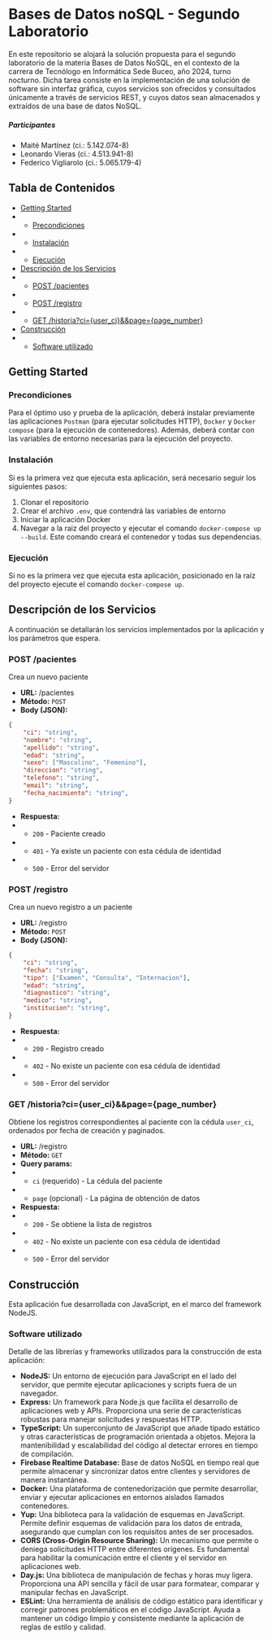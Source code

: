# Bases de Datos noSQL - Segundo Laboratorio
En este repositorio se alojará la solución propuesta para el segundo laboratorio de la materia Bases de Datos NoSQL, en el contexto de la carrera de Tecnólogo en Informática Sede Buceo, año 2024, turno nocturno.
Dicha tarea consiste en la implementación de una solución de software
sin interfaz gráfica, cuyos servicios son ofrecidos y consultados únicamente a
través de servicios REST, y cuyos datos sean almacenados y extraídos de una base
de datos NoSQL.

##### Participantes
* Maité Martínez (ci.: 5.142.074-8)
* Leonardo Vieras (ci.: 4.513.941-8)
* Federico Vigliarolo (ci.: 5.065.179-4)

## Tabla de Contenidos
- [Getting Started](#getting-started)
- - [Precondiciones](#precondiciones)
- - [Instalación](#instalación)
- - [Ejecución](#ejecución)
- [Descripción de los Servicios](#descripción-de-los-servicios)
- - [POST /pacientes](#post-pacientes)
- - [POST /registro](#post-registro)
- - [GET /historia?ci={user_ci}&&page={page_number}](#get-historiaciuser_cipagepage_number)
- [Construcción](#construcción)
- - [Software utilizado](#software-utilizado)


## Getting Started

### Precondiciones
Para el óptimo uso y prueba de la aplicación, deberá instalar previamente las aplicaciones `Postman` (para ejecutar solicitudes HTTP), `Docker` y `Docker compose` (para la ejecución de contenedores).
Además, deberá contar con las variables de entorno necesarias para la ejecución del proyecto.

### Instalación
Si es la primera vez que ejecuta esta aplicación, será necesario seguir los siguientes pasos:
1. Clonar el repositorio
2. Crear el archivo `.env`, que contendrá las variables de entorno
3. Iniciar la aplicación Docker
4. Navegar a la raiz del proyecto y ejecutar el comando `docker-compose up --build`. Este comando creará el contenedor y todas sus dependencias.

### Ejecución
Si no es la primera vez que ejecuta esta aplicación, posicionado en la raíz del proyecto ejecute el comando `docker-compose up`.

## Descripción de los Servicios
A continuación se detallarán los servicios implementados por la aplicación y los parámetros que espera.

### POST /pacientes
Crea un nuevo paciente
- **URL:** /pacientes
- **Método:** `POST`
- **Body (JSON):**
```json
{
	"ci": "string",
	"nombre": "string",
	"apellido": "string",
	"edad": "string",
	"sexo": ["Masculino", "Femenino"],
	"direccion": "string",
	"telefono": "string",
	"email": "string",
	"fecha_nacimiento": "string",
}
```
- **Respuesta:**
- - `200` - Paciente creado
- - `401` - Ya existe un paciente con esta cédula de identidad
- - `500` - Error del servidor

### POST /registro
Crea un nuevo registro a un paciente
- **URL:** /registro
- **Método:** `POST`
- **Body (JSON):**
```json
{
	"ci": "string",
	"fecha": "string",
	"tipo": ["Examen", "Consulta", "Internacion"],
	"edad": "string",
	"diagnostico": "string",
	"medico": "string",
	"institucion": "string",
}
```
- **Respuesta:**
- - `200` - Registro creado
- - `402` - No existe un paciente con esa cédula de identidad
- - `500` - Error del servidor

### GET /historia?ci={user_ci}&&page={page_number}
Obtiene los registros correspondientes al paciente con la cédula `user_ci`, ordenados por fecha de creación y paginados.
- **URL:** /registro
- **Método:** `GET`
- **Query params:**
- - `ci` (requerido) - La cédula del paciente
- - `page` (opcional) - La página de obtención de datos
- **Respuesta:**
- - `200` - Se obtiene la lista de registros
- - `402` - No existe un paciente con esa cédula de identidad
- - `500` - Error del servidor


## Construcción
Esta aplicación fue desarrollada con JavaScript, en el marco del framework NodeJS.

### Software utilizado
Detalle de las librerías y frameworks utilizados para la construcción de esta aplicación:

* **NodeJS:** Un entorno de ejecución para JavaScript en el lado del servidor, que permite ejecutar aplicaciones y scripts fuera de un navegador.
* **Express:** Un framework para Node.js que facilita el desarrollo de aplicaciones web y APIs. Proporciona una serie de características robustas para manejar solicitudes y respuestas HTTP.
* **TypeScript:** Un superconjunto de JavaScript que añade tipado estático y otras características de programación orientada a objetos. Mejora la mantenibilidad y escalabilidad del código al detectar errores en tiempo de compilación.
* **Firebase Realtime Database:** Base de datos NoSQL en tiempo real que permite almacenar y sincronizar datos entre clientes y servidores de manera instantánea.
* **Docker:** Una plataforma de contenedorización que permite desarrollar, enviar y ejecutar aplicaciones en entornos aislados llamados contenedores.
* **Yup:** Una biblioteca para la validación de esquemas en JavaScript. Permite definir esquemas de validación para los datos de entrada, asegurando que cumplan con los requisitos antes de ser procesados.
* **CORS (Cross-Origin Resource Sharing):** Un mecanismo que permite o deniega solicitudes HTTP entre diferentes orígenes. Es fundamental para habilitar la comunicación entre el cliente y el servidor en aplicaciones web.
* **Day.js:** Una biblioteca de manipulación de fechas y horas muy ligera. Proporciona una API sencilla y fácil de usar para formatear, comparar y manipular fechas en JavaScript.
* **ESLint:** Una herramienta de análisis de código estático para identificar y corregir patrones problemáticos en el código JavaScript. Ayuda a mantener un código limpio y consistente mediante la aplicación de reglas de estilo y calidad.
